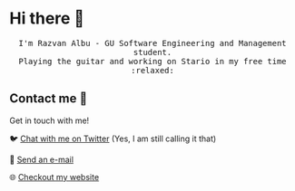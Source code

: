 # Hi there :wave:

<p align="center">
  <samp>
    I'm Razvan Albu - GU Software Engineering and Management student. 
  <br/>
    Playing the guitar and working on Stario in my free time :relaxed:
  </samp>
</p>

## Contact me :speech_balloon:

Get in touch with me!

:bird: <a href="https://twitter.com/razvan_albu_">Chat with me on Twitter</a> (Yes, I am still calling it that)

:e-mail: <a href="mailto:mail@razvan-albu@hotmail.com">Send an e-mail</a>

:globe_with_meridians: <a href="https://razvanalbu.com">Checkout my website</a>
